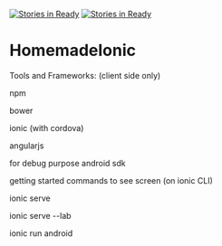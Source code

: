 [![Stories in Ready](https://badge.waffle.io/saarsinai/HomemadeIonic.png?label=ready&title=Ready)](https://waffle.io/saarsinai/HomemadeIonic)
[![Stories in Ready](https://badge.waffle.io/saarsinai/HomemadeIonic.png?label=ready&title=Ready)](https://waffle.io/saarsinai/HomemadeIonic)
# HomemadeIonic

Tools and Frameworks: (client side only)

npm

bower

ionic (with cordova)

angularjs

for debug purpose android sdk


getting started commands to see screen (on ionic CLI)

ionic serve

ionic serve --lab

ionic run android

